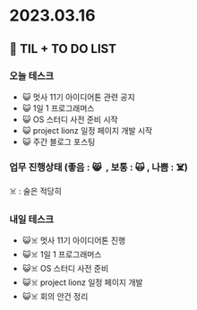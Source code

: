 # 2023.03.16

## 📓 TIL + TO DO LIST

### 오늘 테스크

- 😺 멋사 11기 아이디어톤 관련 공지
- 😺 1일 1 프로그래머스
- 😺 OS 스터디 사전 준비 시작
- 😺 project lionz 일정 페이지 개발 시작
- 😺 주간 블로그 포스팅

### 업무 진행상태 (좋음 : 😸  , 보통 : 🙀 , 나쁨 : ☠️)

☠️ : 술은 적당히

### 내일 테스크

- 😺☠️ 멋사 11기 아이디어톤 진행
- 😺☠️ 1일 1 프로그래머스
- 😺☠️ OS 스터디 사전 준비
- 😺☠️ project lionz 일정 페이지 개발
- 😺☠️ 회의 안건 정리
